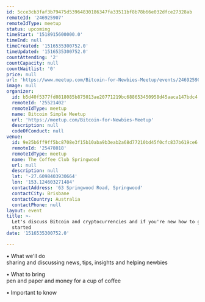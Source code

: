 ```yaml
---
id: 5cce3cb3faf3b79475d53964830186347fa33511bf8b78b66e032dfce27328ab
remoteId: '246925907'
remoteIdType: meetup
status: upcoming
timeStart: '1518915600000.0'
timeEnd: null
timeCreated: '1516535300752.0'
timeUpdated: '1516535300752.0'
countAttending: '2'
countCapacity: null
countWaitlist: '0'
price: null
url: 'https://www.meetup.com/Bitcoin-for-Newbies-Meetup/events/246925907/'
image: null
organizer:
  id: b5d40f5377fd0818085b875013ae20771219bc688653450958d45aaca147bdc4
  remoteId: '25521402'
  remoteIdType: meetup
  name: Bitcoin Simple Meetup
  url: 'https://meetup.com/Bitcoin-for-Newbies-Meetup'
  description: null
  codeOfConduct: null
venue:
  id: 9e25b6ff9ff5bc8708e3f15b10aba9b3eab2a68d77210bd45f0cfc837b619ce6
  remoteId: '25478018'
  remoteIdType: meetup
  name: The Coffee Club Springwood
  url: null
  description: null
  lat: '-27.6098403930664'
  lon: '153.124603271484'
  contactAddress: '63 Springwood Road, Springwood'
  contactCity: Brisbane
  contactCountry: Australia
  contactPhone: null
layout: event
title: >-
  Let's discuss Bitcoin and cryptocurrencies and if you're new how to get
  started
date: '1516535300752.0'

---
```

<p>• What we'll do<br/>sharing and discussing news, tips, insights and helping newbies</p> <p>• What to bring<br/>pen and paper and money for a cup of coffee</p> <p>• Important to know</p> 
